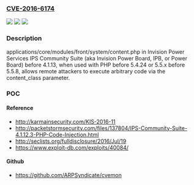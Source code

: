 ### [CVE-2016-6174](https://cve.mitre.org/cgi-bin/cvename.cgi?name=CVE-2016-6174)
![](https://img.shields.io/static/v1?label=Product&message=n%2Fa&color=blue)
![](https://img.shields.io/static/v1?label=Version&message=n%2Fa&color=blue)
![](https://img.shields.io/static/v1?label=Vulnerability&message=n%2Fa&color=brighgreen)

### Description

applications/core/modules/front/system/content.php in Invision Power Services IPS Community Suite (aka Invision Power Board, IPB, or Power Board) before 4.1.13, when used with PHP before 5.4.24 or 5.5.x before 5.5.8, allows remote attackers to execute arbitrary code via the content_class parameter.

### POC

#### Reference
- http://karmainsecurity.com/KIS-2016-11
- http://packetstormsecurity.com/files/137804/IPS-Community-Suite-4.1.12.3-PHP-Code-Injection.html
- http://seclists.org/fulldisclosure/2016/Jul/19
- https://www.exploit-db.com/exploits/40084/

#### Github
- https://github.com/ARPSyndicate/cvemon

